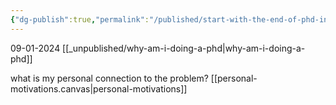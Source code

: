 ```yaml
---
{"dg-publish":true,"permalink":"/published/start-with-the-end-of-phd-in-mind/","dgPassFrontmatter":true,"noteIcon":""}
---
```


09-01-2024
[[_unpublished/why-am-i-doing-a-phd\|why-am-i-doing-a-phd]]

what is my personal connection to the problem?
[[personal-motivations.canvas|personal-motivations]]